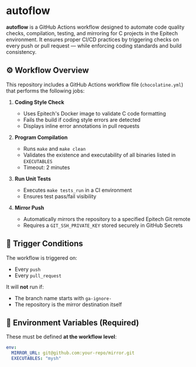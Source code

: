 # autoflow

**autoflow** is a GitHub Actions workflow designed to automate code quality checks, compilation, testing, and mirroring for C projects in the Epitech environment. It ensures proper CI/CD practices by triggering checks on every push or pull request — while enforcing coding standards and build consistency.

## ⚙️ Workflow Overview

This repository includes a GitHub Actions workflow file (`chocolatine.yml`) that performs the following jobs:

1. **Coding Style Check**
   - Uses Epitech's Docker image to validate C code formatting
   - Fails the build if coding style errors are detected
   - Displays inline error annotations in pull requests

2. **Program Compilation**
   - Runs `make` and `make clean`
   - Validates the existence and executability of all binaries listed in `EXECUTABLES`
   - Timeout: 2 minutes

3. **Run Unit Tests**
   - Executes `make tests_run` in a CI environment
   - Ensures test pass/fail visibility

4. **Mirror Push**
   - Automatically mirrors the repository to a specified Epitech Git remote
   - Requires a `GIT_SSH_PRIVATE_KEY` stored securely in GitHub Secrets

## 🚀 Trigger Conditions

The workflow is triggered on:
- Every `push`
- Every `pull_request`

It will **not** run if:
- The branch name starts with `ga-ignore-`
- The repository is the mirror destination itself

## 🧩 Environment Variables (Required)

These must be defined **at the workflow level**:

```yaml
env:
  MIRROR_URL: git@github.com:your-repo/mirror.git
  EXECUTABLES: "mysh"
